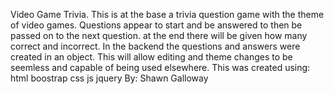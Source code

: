 Video Game Trivia. This is at the base a trivia question game with the theme of video games. Questions appear to start and be answered to then be passed on to the next question. at the end there will be given how many correct and incorrect.
In the backend the questions and answers were created in an object. This will allow editing and theme changes to be seemless and capable of being used elsewhere. 
This was created using:
html
boostrap
css
js
jquery
By: Shawn Galloway